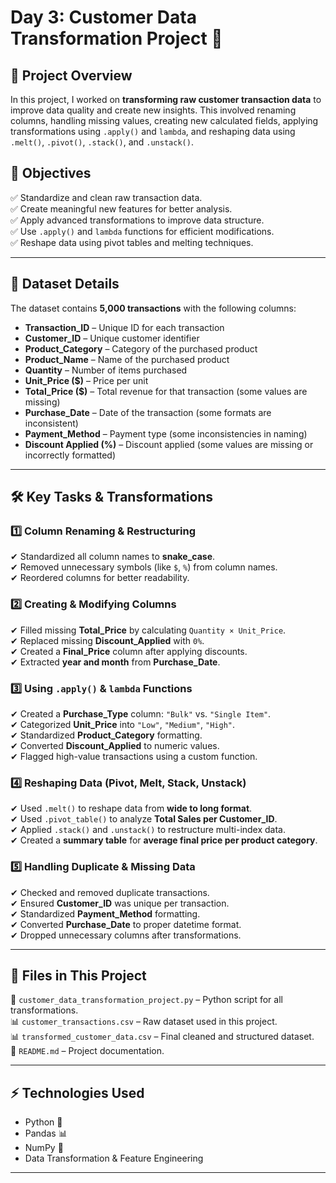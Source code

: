 # **Day 3: Customer Data Transformation Project** 🚀  

## **📌 Project Overview**  
In this project, I worked on **transforming raw customer transaction data** to improve data quality and create new insights. This involved renaming columns, handling missing values, creating new calculated fields, applying transformations using `.apply()` and `lambda`, and reshaping data using `.melt()`, `.pivot()`, `.stack()`, and `.unstack()`.  

## **🎯 Objectives**  
✅ Standardize and clean raw transaction data.  
✅ Create meaningful new features for better analysis.  
✅ Apply advanced transformations to improve data structure.  
✅ Use `.apply()` and `lambda` functions for efficient modifications.  
✅ Reshape data using pivot tables and melting techniques.  

---

## **📂 Dataset Details**  
The dataset contains **5,000 transactions** with the following columns:  

- **Transaction_ID** – Unique ID for each transaction  
- **Customer_ID** – Unique customer identifier  
- **Product_Category** – Category of the purchased product  
- **Product_Name** – Name of the purchased product  
- **Quantity** – Number of items purchased  
- **Unit_Price ($)** – Price per unit  
- **Total_Price ($)** – Total revenue for that transaction (some values are missing)  
- **Purchase_Date** – Date of the transaction (some formats are inconsistent)  
- **Payment_Method** – Payment type (some inconsistencies in naming)  
- **Discount Applied (%)** – Discount applied (some values are missing or incorrectly formatted)  

---

## **🛠 Key Tasks & Transformations**  

### **1️⃣ Column Renaming & Restructuring**  
✔ Standardized all column names to **snake_case**.  
✔ Removed unnecessary symbols (like `$`, `%`) from column names.  
✔ Reordered columns for better readability.  

### **2️⃣ Creating & Modifying Columns**  
✔ Filled missing **Total_Price** by calculating `Quantity × Unit_Price`.  
✔ Replaced missing **Discount_Applied** with `0%`.  
✔ Created a **Final_Price** column after applying discounts.  
✔ Extracted **year and month** from **Purchase_Date**.  

### **3️⃣ Using `.apply()` & `lambda` Functions**  
✔ Created a **Purchase_Type** column: `"Bulk"` vs. `"Single Item"`.  
✔ Categorized **Unit_Price** into `"Low"`, `"Medium"`, `"High"`.  
✔ Standardized **Product_Category** formatting.  
✔ Converted **Discount_Applied** to numeric values.  
✔ Flagged high-value transactions using a custom function.  

### **4️⃣ Reshaping Data (Pivot, Melt, Stack, Unstack)**  
✔ Used `.melt()` to reshape data from **wide to long format**.  
✔ Used `.pivot_table()` to analyze **Total Sales per Customer_ID**.  
✔ Applied `.stack()` and `.unstack()` to restructure multi-index data.  
✔ Created a **summary table** for **average final price per product category**.  

### **5️⃣ Handling Duplicate & Missing Data**  
✔ Checked and removed duplicate transactions.  
✔ Ensured **Customer_ID** was unique per transaction.  
✔ Standardized **Payment_Method** formatting.  
✔ Converted **Purchase_Date** to proper datetime format.  
✔ Dropped unnecessary columns after transformations.  

---


## **📜 Files in This Project**  
📄 `customer_data_transformation_project.py` – Python script for all transformations.  
📊 `customer_transactions.csv` – Raw dataset used in this project.  
📊 `transformed_customer_data.csv` – Final cleaned and structured dataset.  
📄 `README.md` – Project documentation.  

---

## **⚡ Technologies Used**  
- Python 🐍  
- Pandas 📊  
- NumPy 🔢  
- Data Transformation & Feature Engineering  

---

